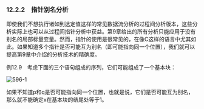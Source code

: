### 12.2.2　指针别名分析

即使我们不想执行诸如到达定值这样的常见数据流分析的过程间分析版本，这些分析实际上也可以从过程间指针分析中获益。第9章给出的所有分析只能应用于没有别名的局部标量变量。然而，指针的使用是很常见的，在像C这样的语言中尤其如此。如果知道多个指针是否可能互为别名（即可能指向同一个位置），我们就可以提高第9章中介绍的分析技术的精确度。

例12.9　考虑下面的三个语句组成的序列，它们可能组成了一个基本块：

![596-1](../Images/image05063.jpeg)

如果不知道p和q是否可能指向同一个位置，也就是说，它们是否可能互为别名，那么就不能确定x在基本块的结尾处等于1。